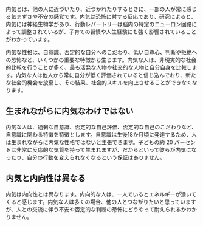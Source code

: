 



内気とは、他の人に近づいたり、近づかれたりするときに、一部の人が常に感じる気まずさや不安の感覚です。内気は恐怖に対する反応であり、研究によると、内気には神経生物学があり、行動レパートリーは脳内の特定のニューロン回路によって調整されているが、子育ての習慣や人生経験にも強く影響されていることがわかっています。




内気な性格は、自意識、否定的な自分へのこだわり、低い自尊心、判断や拒絶への恐怖など、いくつかの重要な特徴から生じます。内気な人は、非現実的な社会的比較を行うことが多く、最も活発な人物や社交的な人物と自分自身を比較します。内気な人は他人から常に自分が低く評価されていると信じ込んでおり、新たな社会的機会を放棄し、その結果、社会的スキルを向上させることができなくなります。

## 生まれながらに内気なわけではない

内気な人は、過剰な自意識、否定的な自己評価、否定的な自己のこだわりなど、自意識に関わる特徴を特徴とします。自意識は生後18か月頃に発達するため、人は生まれながらに内気な性格ではないと主張できます。子どもの約 20 パーセントは非常に反応的な気質を持って生まれますが、だからといって彼らが内気になったり、自分の行動を変えられなくなるという保証はありません。


## 内気と内向性は異なる

内気は内向性とは異なります。内向的な人は、一人でいるとエネルギーが湧いてくると感じます。内気な人は多くの場合、他の人とつながりたいと思っていますが、人との交流に伴う不安や否定的な判断の恐怖にどうやって耐えられるかわかりません。






